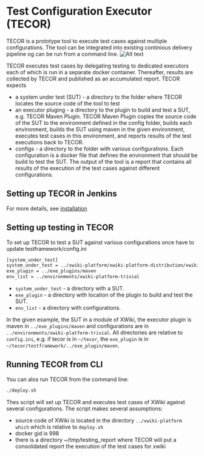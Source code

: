 # Test Configuration Executor (TECOR)
TECOR is a prototype tool to execute test cases against multiple configurations. The tool can be integrated into existing continious delivery pipeline og can be run from a command line.
![Alt text](docs/overview_container.png "TECOR inside Jenkins, core components")

TECOR executes test cases by delegating testing to dedicated executors each of which is run in a separate docker container. Thereafter, results are collected by TECOR and published as an accumulated report. TECOR expects 
- a system under test (SUT) - a directory to the folder where TECOR locates the source code of the tool to test
- an executor pluging - a directory to the plugin to build and test a SUT, e.g. TECOR Maven Plugin. TECOR Maven Plugin copies the source code of the SUT to the environment defined in the config folder, builds each environment, builds the SUT using maven in the given environment, executes test cases in this environment, and reports results of the test executions back to TECOR.
- configs - a directory to the folder with various configurations. Each configuration is a docker file that defines the environment that should be build to test the SUT.
The output of the tool is a report that contains all results of the execution of the test cases against different configurations.

## Setting up TECOR in Jenkins
For more details, see [installation](https://github.com/STAMP-project/tecor/blob/master/testframework/docs/installation.pdf)

## Setting up testing in TECOR
To set up TECOR to test a SUT against various configurations once have to update testframework/config.ini
```sh
[system_under_test]
system_under_test = ../xwiki-platform/xwiki-platform-distribution/xwiki-platform-distribution-flavor/xwiki-platform-distribution-flavor-test/xwiki-platform-distribution-flavor-test-misc
exe_plugin = ../exe_plugins/maven
env_list = ../environments/xwiki-platform-trivial
```
- `system_under_test` - a directory with a SUT.
- `exe_plugin` - a directory with location of the plugin to build and test the SUT.
- `env_list` -  a directory with configurations. 

In the given example, the SUT in a module of XWiki, the executor plugin is maven in `../exe_plugins/maven` and configurations are in `../environments/xwiki-platform-trivial`. All directories are relative to `config.ini`, e.g. if tecor is in `~/tecor`, the `exe_plugin` is in `~/tecor/testframework/../exe_plugin/maven`.

## Running TECOR from CLI
You can alos run TECOR from the command line:
```sh
./deploy.sh
```
Thes script will set up TECOR and executes test cases of XWiki against several configurations. The script makes several assumptions:
- source code of XWiki is located in the directory `../xwiki-platform which` which is relative to `deploy.sh`
- docker gid is 998
- there is a directory ~/tmp/testing_report where TECOR will put a consolidated report the execution of the test cases for xwiki


